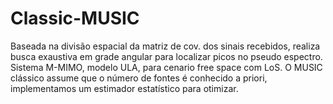 # Classic-MUSIC
 Baseada na divisão espacial da matriz de cov. dos sinais recebidos, realiza busca exaustiva em grade angular para localizar picos  no pseudo espectro. Sistema M-MIMO,  modelo ULA, para cenario free space com LoS. O MUSIC clássico assume que o número de fontes é conhecido a priori,  implementamos um estimador estatístico para otimizar.
